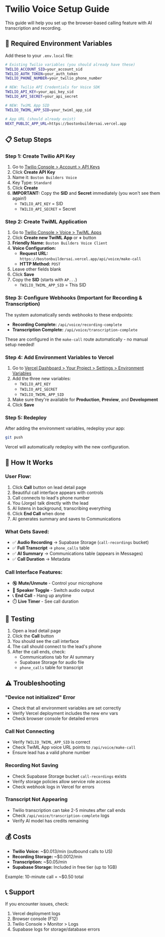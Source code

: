 # Twilio Voice Setup Guide

This guide will help you set up the browser-based calling feature with AI transcription and recording.

## 🔑 Required Environment Variables

Add these to your `.env.local` file:

```bash
# Existing Twilio variables (you should already have these)
TWILIO_ACCOUNT_SID=your_account_sid
TWILIO_AUTH_TOKEN=your_auth_token
TWILIO_PHONE_NUMBER=your_twilio_phone_number

# NEW: Twilio API Credentials for Voice SDK
TWILIO_API_KEY=your_api_key_sid
TWILIO_API_SECRET=your_api_secret

# NEW: TwiML App SID
TWILIO_TWIML_APP_SID=your_twiml_app_sid

# App URL (should already exist)
NEXT_PUBLIC_APP_URL=https://bostonbuildersai.vercel.app
```

## 📋 Setup Steps

### Step 1: Create Twilio API Key

1. Go to [Twilio Console > Account > API Keys](https://console.twilio.com/us1/develop/api-keys)
2. Click **Create API Key**
3. Name it: `Boston Builders Voice`
4. Key Type: `Standard`
5. Click **Create**
6. **IMPORTANT:** Copy the **SID** and **Secret** immediately (you won't see them again!)
   - `TWILIO_API_KEY` = SID
   - `TWILIO_API_SECRET` = Secret

### Step 2: Create TwiML Application

1. Go to [Twilio Console > Voice > TwiML Apps](https://console.twilio.com/us1/develop/voice/manage/twiml-apps)
2. Click **Create new TwiML App** or **+** button
3. **Friendly Name:** `Boston Builders Voice Client`
4. **Voice Configuration:**
   - **Request URL:** `https://bostonbuildersai.vercel.app/api/voice/make-call`
   - **HTTP Method:** `POST`
5. Leave other fields blank
6. Click **Save**
7. Copy the **SID** (starts with `AP...`)
   - `TWILIO_TWIML_APP_SID` = This SID

### Step 3: Configure Webhooks (Important for Recording & Transcription)

The system automatically sends webhooks to these endpoints:
- **Recording Complete:** `/api/voice/recording-complete`
- **Transcription Complete:** `/api/voice/transcription-complete`

These are configured in the `make-call` route automatically - no manual setup needed!

### Step 4: Add Environment Variables to Vercel

1. Go to [Vercel Dashboard > Your Project > Settings > Environment Variables](https://vercel.com/dashboard)
2. Add the three new variables:
   - `TWILIO_API_KEY`
   - `TWILIO_API_SECRET`
   - `TWILIO_TWIML_APP_SID`
3. Make sure they're available for **Production**, **Preview**, and **Development**
4. Click **Save**

### Step 5: Redeploy

After adding the environment variables, redeploy your app:
```bash
git push
```

Vercel will automatically redeploy with the new configuration.

## 🎯 How It Works

### User Flow:
1. Click **Call** button on lead detail page
2. Beautiful call interface appears with controls
3. Call connects to lead's phone number
4. You (Jorge) talk directly with the lead
5. AI listens in background, transcribing everything
6. Click **End Call** when done
7. AI generates summary and saves to Communications

### What Gets Saved:
- ✅ **Audio Recording** → Supabase Storage (`call-recordings` bucket)
- ✅ **Full Transcript** → `phone_calls` table
- ✅ **AI Summary** → Communications table (appears in Messages)
- ✅ **Call Duration** → Metadata

### Call Interface Features:
- 🔇 **Mute/Unmute** - Control your microphone
- 📢 **Speaker Toggle** - Switch audio output
- 📞 **End Call** - Hang up anytime
- ⏱️ **Live Timer** - See call duration

## 🧪 Testing

1. Open a lead detail page
2. Click the **Call** button
3. You should see the call interface
4. The call should connect to the lead's phone
5. After the call ends, check:
   - Communications tab for AI summary
   - Supabase Storage for audio file
   - `phone_calls` table for transcript

## ⚠️ Troubleshooting

### "Device not initialized" Error
- Check that all environment variables are set correctly
- Verify Vercel deployment includes the new env vars
- Check browser console for detailed errors

### Call Not Connecting
- Verify `TWILIO_TWIML_APP_SID` is correct
- Check TwiML App voice URL points to `/api/voice/make-call`
- Ensure lead has a valid phone number

### Recording Not Saving
- Check Supabase Storage bucket `call-recordings` exists
- Verify storage policies allow service role access
- Check webhook logs in Vercel for errors

### Transcript Not Appearing
- Twilio transcription can take 2-5 minutes after call ends
- Check `/api/voice/transcription-complete` logs
- Verify AI model has credits remaining

## 💰 Costs

- **Twilio Voice:** ~$0.013/min (outbound calls to US)
- **Recording Storage:** ~$0.0012/min
- **Transcription:** ~$0.05/min
- **Supabase Storage:** Included in free tier (up to 1GB)

Example: 10-minute call = ~$0.50 total

## 📞 Support

If you encounter issues, check:
1. Vercel deployment logs
2. Browser console (F12)
3. Twilio Console > Monitor > Logs
4. Supabase logs for storage/database errors
